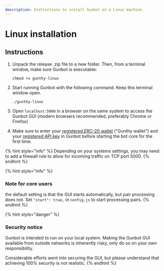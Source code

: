 ```yaml
---
description: Instructions to install Gunbot on a Linux machine.
---
```


# Linux installation

## Instructions

1. Unpack the release .zip file to a new folder. Then, from a terminal window, make sure Gunbot is executable:

   `chmod +x gunthy-linux`

2. Start running Gunbot with the following command. Keep this terminal window open.

   `./gunthy-linux`

3. Open `localhost:5000` in a browser on the same system to access the Gunbot GUI \(modern browsers recommended, preferably Chrome or Firefox\)
4. Make sure to enter your [registered ERC-20 wallet](../exchange-and-license-settings/gunthy-wallet/) \("Gunthy wallet"\) and your [registered API key](../exchange-and-license-settings/connect-exchange/) in Gunbot before starting the bot core for the first time.

{% hint style="info" %}
Depending on your systems settings, you may need to add a firewall rule to allow for incoming traffic on TCP port 5000.
{% endhint %}

{% hint style="info" %}
### Note for core users

the default setting is that the GUI starts automatically, but pair processing does not. Set `"start": true,` in `config.js` to start processing pairs.
{% endhint %}

{% hint style="danger" %}
### Security notice

Gunbot is intended to run on your local system. Making the Gunbot GUI available from outside networks is inherently risky, only do so on your own responsibility.

Considerable efforts went into securing the GUI, but please understand that achieving 100% security is not realistic.
{% endhint %}

